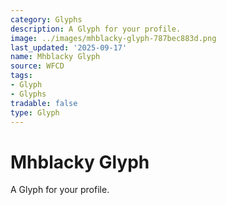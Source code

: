 ```yaml
---
category: Glyphs
description: A Glyph for your profile.
image: ../images/mhblacky-glyph-787bec883d.png
last_updated: '2025-09-17'
name: Mhblacky Glyph
source: WFCD
tags:
- Glyph
- Glyphs
tradable: false
type: Glyph
---
```


# Mhblacky Glyph

A Glyph for your profile.


